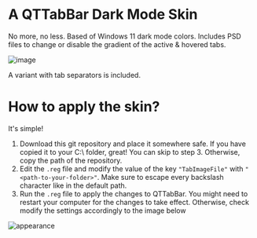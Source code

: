 # A QTTabBar Dark Mode Skin
No more, no less. Based of Windows 11 dark mode colors. Includes PSD files to change or disable the gradient of the active & hovered tabs.
 
 ![image](https://user-images.githubusercontent.com/77287361/155851685-1eb15abf-fc69-4dcd-bc7f-5954e8e59355.png)
 
A variant with tab separators is included.
 
# How to apply the skin?
It's simple!

1. Download this git repository and place it somewhere safe. If you have copied it to your C:\ folder, great! You can skip to step 3. Otherwise, copy the path of the repository.
2. Edit the `.reg` file and modify the value of the key `"TabImageFile"` with `"<path-to-your-folder>"`. Make sure to escape every backslash character like in the default path.
3. Run the `.reg` file to apply the changes to QTTabBar. You might need to restart  your computer for the changes to take effect. Otherwise, check modify the settings accordingly to the image below

![appearance](https://user-images.githubusercontent.com/77287361/155575912-f675d94d-175d-4b31-a3f5-45e80f8c1f2a.png)

    

